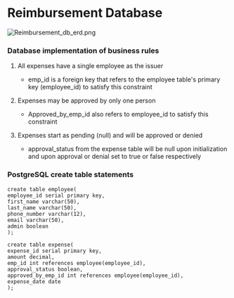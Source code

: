# Reimbursement Database
![Reimbursement_db_erd.png](https://i.imgur.com/ZLrnX7j.png)

### Database implementation of business rules

1. All expenses have a single employee as the issuer
   * emp_id is a  foreign key that refers to the employee table's primary key (employee_id) to satisfy this constraint
  

2. Expenses may be approved by only one person
   * Approved_by_emp_id also refers to employee_id to satisfy this constraint
  

3. Expenses start as pending (null) and will be approved or denied 
   * approval_status from the expense table will be null upon initialization and upon approval or denial set to true or false respectively 

### PostgreSQL create table statements

~~~postgresql 
create table employee(
employee_id serial primary key, 
first_name varchar(50),
last_name varchar(50),
phone_number varchar(12), 
email varchar(50),
admin boolean
);

create table expense(
expense_id serial primary key,
amount decimal,
emp_id int references employee(employee_id),
approval_status boolean,
approved_by_emp_id int references employee(employee_id),
expense_date date
);
~~~
